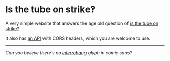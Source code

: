 Is the tube on strike&#8253;
====================
A very simple website that answers the age old question of [is the tube on strike&#8253;](https://isthetubeonstrike.com/)

It also has [an API](https://isthetubeonstrike.com/api.json) with CORS headers, which you are welcome to use.

---

_Can you believe there's no [interrobang](https://en.wikipedia.org/wiki/Interrobang) glyph in comic sans&#8253;_
